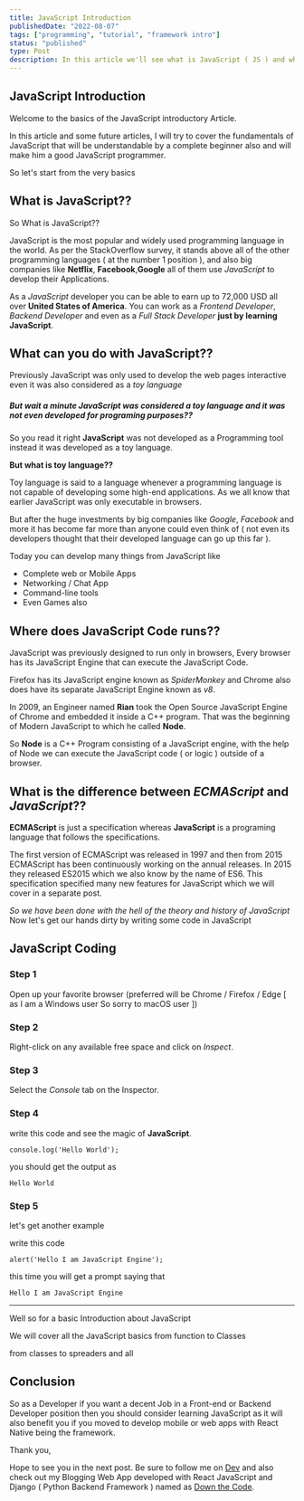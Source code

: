 ```yaml
---
title: JavaScript Introduction
publishedDate: "2022-08-07"
tags: ["programming", "tutorial", "framework intro"]
status: "published"
type: Post
description: In this article we'll see what is JavaScript ( JS ) and why it is at boom in tech world right now.
---
```


## JavaScript Introduction

Welcome to the basics of the JavaScript introductory Article.

In this article and some future articles, I will try to cover the fundamentals of JavaScript that will be understandable by a complete beginner also and will make him a good JavaScript programmer.

So let's start from the very basics

## What is JavaScript??

So What is JavaScript??

JavaScript is the most popular and widely used programming language in the world. As per the StackOverflow survey, it stands above all of the other programming languages ( at the number 1 position ), and also big companies like **Netflix**, **Facebook**,**Google** all of them use _JavaScript_ to develop their Applications.

As a _JavaScript_ developer you can be able to earn up to 72,000 USD all over **United States of America**. You can work as a _Frontend Developer_, _Backend Developer_ and even as a _Full Stack Developer_ **just by learning JavaScript**.

## What can you do with JavaScript??

Previously JavaScript was only used to develop the web pages interactive even it was also considered as a _toy language_

##### But wait a minute JavaScript was considered a _toy language_ and it was not even developed for programing purposes??

So you read it right **JavaScript** was not developed as a Programming tool instead it was developed as a toy language.

**But what is toy language??**

Toy language is said to a language whenever a programming language is not capable of developing some high-end applications. As we all know that earlier JavaScript was only executable in browsers.

But after the huge investments by big companies like _Google_, _Facebook_ and more it has become far more than anyone could even think of ( not even its developers thought that their developed language can go up this far ).

Today you can develop many things from JavaScript like

- Complete web or Mobile Apps
- Networking / Chat App
- Command-line tools
- Even Games also

## Where does JavaScript Code runs??

JavaScript was previously designed to run only in browsers, Every browser has its JavaScript Engine that can execute the JavaScript Code.

Firefox has its JavaScript engine known as _SpiderMonkey_ and Chrome also does have its separate JavaScript Engine known as _v8_.

In 2009, an Engineer named **Rian** took the Open Source JavaScript Engine of Chrome and embedded it inside a C++ program. That was the beginning of Modern JavaScript to which he called **Node**.

So **Node** is a C++ Program consisting of a JavaScript engine, with the help of Node we can execute the JavaScript code ( or logic ) outside of a browser.

## What is the difference between _ECMAScript_ and _JavaScript_??

**ECMAScript** is just a specification whereas **JavaScript** is a programing language that follows the specifications.

The first version of ECMAScript was released in 1997 and then from 2015 ECMAScript has been continuously working on the annual releases. In 2015 they released ES2015 which we also know by the name of ES6. This specification specified many new features for JavaScript which we will cover in a separate post.

_So we have been done with the hell of the theory and history of JavaScript_ Now let's get our hands dirty by writing some code in JavaScript

## JavaScript Coding

### Step 1

Open up your favorite browser (preferred will be Chrome / Firefox / Edge [ as I am a Windows user So sorry to macOS user ])

### Step 2

Right-click on any available free space and click on _Inspect_.

### Step 3

Select the _Console_ tab on the Inspector.

### Step 4

write this code and see the magic of **JavaScript**.

`console.log('Hello World');`

you should get the output as

`Hello World`

### Step 5

let's get another example

write this code

`alert('Hello I am JavaScript Engine');`

this time you will get a prompt saying that

`Hello I am JavaScript Engine`

---

Well so for a basic Introduction about JavaScript

We will cover all the JavaScript basics from function to Classes

from classes to spreaders and all

## Conclusion

So as a Developer if you want a decent Job in a Front-end or Backend Developer position then you should consider learning JavaScript as it will also benefit you if you moved to develop mobile or web apps with React Native being the framework.

Thank you,

Hope to see you in the next post.
Be sure to follow me on [Dev](https://dev.to/coderaman7) and also check out my Blogging Web App developed with React JavaScript and Django ( Python Backend Framework ) named as [Down the Code](https://codeitdown.vercel.app).
